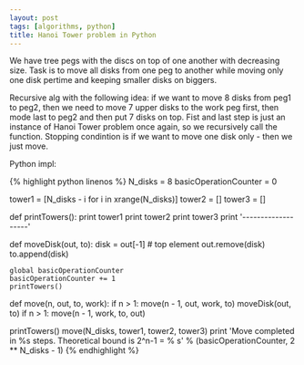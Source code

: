 ```yaml
---
layout: post
tags: [algorithms, python]
title: Hanoi Tower problem in Python
---
```


We have tree pegs with the discs on top of one another with decreasing size. Task is to move all disks from one peg to another while moving only one disk pertime and keeping smaller disks on biggers. 

Recursive alg with the following idea: if we want to move 8 disks from peg1 to peg2, then we need to move 7 upper disks to the work peg first, then mode last to peg2 and then put 7 disks on top. Fist and last step is just an instance of Hanoi Tower problem once again, so we recursively call the function. Stopping condintion is if we want to move one disk only - then we just move. 

Python impl:

{% highlight python linenos %}
N_disks = 8
basicOperationCounter = 0

tower1 = [N_disks - i for i in xrange(N_disks)]
tower2 = []
tower3 = []

def printTowers():
    print tower1
    print tower2
    print tower3
    print '-------------------'

def moveDisk(out, to):
    disk = out[-1] # top element
    out.remove(disk)
    to.append(disk)

    global basicOperationCounter
    basicOperationCounter += 1
    printTowers()

def move(n, out, to, work):
    if n > 1:
        move(n - 1, out, work, to)
    moveDisk(out, to)
    if n > 1:
        move(n - 1, work, to, out)


printTowers()
move(N_disks, tower1, tower2, tower3)
print 'Move completed in %s steps. Theoretical bound is 2^n-1 = % s' % (basicOperationCounter, 2 ** N_disks - 1)
{% endhighlight %}
